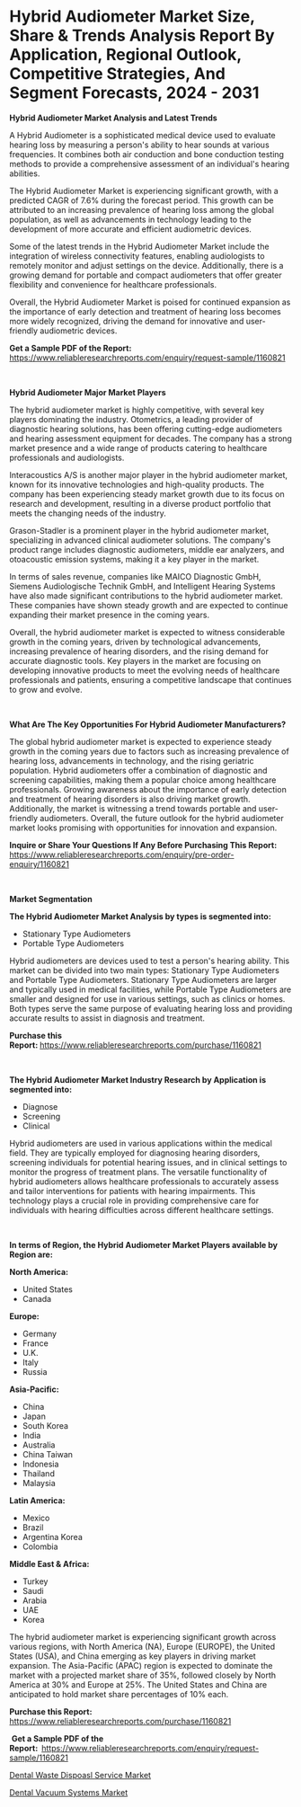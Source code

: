 <p><h1>Hybrid Audiometer Market Size, Share & Trends Analysis Report By Application, Regional Outlook, Competitive Strategies, And Segment Forecasts, 2024 - 2031</h1></p><p><strong>Hybrid Audiometer Market Analysis and Latest Trends</strong></p>
<p><p>A Hybrid Audiometer is a sophisticated medical device used to evaluate hearing loss by measuring a person's ability to hear sounds at various frequencies. It combines both air conduction and bone conduction testing methods to provide a comprehensive assessment of an individual's hearing abilities.</p><p>The Hybrid Audiometer Market is experiencing significant growth, with a predicted CAGR of 7.6% during the forecast period. This growth can be attributed to an increasing prevalence of hearing loss among the global population, as well as advancements in technology leading to the development of more accurate and efficient audiometric devices.</p><p>Some of the latest trends in the Hybrid Audiometer Market include the integration of wireless connectivity features, enabling audiologists to remotely monitor and adjust settings on the device. Additionally, there is a growing demand for portable and compact audiometers that offer greater flexibility and convenience for healthcare professionals.</p><p>Overall, the Hybrid Audiometer Market is poised for continued expansion as the importance of early detection and treatment of hearing loss becomes more widely recognized, driving the demand for innovative and user-friendly audiometric devices.</p></p>
<p><strong>Get a Sample PDF of the Report:&nbsp;</strong> <a href="https://www.reliableresearchreports.com/enquiry/request-sample/1160821">https://www.reliableresearchreports.com/enquiry/request-sample/1160821</a></p>
<p>&nbsp;</p>
<p><strong>Hybrid Audiometer Major Market Players</strong></p>
<p><p>The hybrid audiometer market is highly competitive, with several key players dominating the industry. Otometrics, a leading provider of diagnostic hearing solutions, has been offering cutting-edge audiometers and hearing assessment equipment for decades. The company has a strong market presence and a wide range of products catering to healthcare professionals and audiologists.</p><p>Interacoustics A/S is another major player in the hybrid audiometer market, known for its innovative technologies and high-quality products. The company has been experiencing steady market growth due to its focus on research and development, resulting in a diverse product portfolio that meets the changing needs of the industry.</p><p>Grason-Stadler is a prominent player in the hybrid audiometer market, specializing in advanced clinical audiometer solutions. The company's product range includes diagnostic audiometers, middle ear analyzers, and otoacoustic emission systems, making it a key player in the market.</p><p>In terms of sales revenue, companies like MAICO Diagnostic GmbH, Siemens Audiologische Technik GmbH, and Intelligent Hearing Systems have also made significant contributions to the hybrid audiometer market. These companies have shown steady growth and are expected to continue expanding their market presence in the coming years.</p><p>Overall, the hybrid audiometer market is expected to witness considerable growth in the coming years, driven by technological advancements, increasing prevalence of hearing disorders, and the rising demand for accurate diagnostic tools. Key players in the market are focusing on developing innovative products to meet the evolving needs of healthcare professionals and patients, ensuring a competitive landscape that continues to grow and evolve.</p></p>
<p>&nbsp;</p>
<p><strong>What Are The Key Opportunities For Hybrid Audiometer Manufacturers?</strong></p>
<p><p>The global hybrid audiometer market is expected to experience steady growth in the coming years due to factors such as increasing prevalence of hearing loss, advancements in technology, and the rising geriatric population. Hybrid audiometers offer a combination of diagnostic and screening capabilities, making them a popular choice among healthcare professionals. Growing awareness about the importance of early detection and treatment of hearing disorders is also driving market growth. Additionally, the market is witnessing a trend towards portable and user-friendly audiometers. Overall, the future outlook for the hybrid audiometer market looks promising with opportunities for innovation and expansion.</p></p>
<p><strong>Inquire or Share Your Questions If Any Before Purchasing This Report:</strong> <a href="https://www.reliableresearchreports.com/enquiry/pre-order-enquiry/1160821">https://www.reliableresearchreports.com/enquiry/pre-order-enquiry/1160821</a></p>
<p>&nbsp;</p>
<p><strong>Market Segmentation</strong></p>
<p><strong>The Hybrid Audiometer Market Analysis by types is segmented into:</strong></p>
<p><ul><li>Stationary Type Audiometers</li><li>Portable Type Audiometers</li></ul></p>
<p><p>Hybrid audiometers are devices used to test a person's hearing ability. This market can be divided into two main types: Stationary Type Audiometers and Portable Type Audiometers. Stationary Type Audiometers are larger and typically used in medical facilities, while Portable Type Audiometers are smaller and designed for use in various settings, such as clinics or homes. Both types serve the same purpose of evaluating hearing loss and providing accurate results to assist in diagnosis and treatment.</p></p>
<p><strong>Purchase this Report:&nbsp;</strong><a href="https://www.reliableresearchreports.com/purchase/1160821">https://www.reliableresearchreports.com/purchase/1160821</a></p>
<p>&nbsp;</p>
<p><strong>The Hybrid Audiometer Market Industry Research by Application is segmented into:</strong></p>
<p><ul><li>Diagnose</li><li>Screening</li><li>Clinical</li></ul></p>
<p><p>Hybrid audiometers are used in various applications within the medical field. They are typically employed for diagnosing hearing disorders, screening individuals for potential hearing issues, and in clinical settings to monitor the progress of treatment plans. The versatile functionality of hybrid audiometers allows healthcare professionals to accurately assess and tailor interventions for patients with hearing impairments. This technology plays a crucial role in providing comprehensive care for individuals with hearing difficulties across different healthcare settings.</p></p>
<p>&nbsp;</p>
<p><strong>In terms of Region, the Hybrid Audiometer Market Players available by Region are:</strong></p>
<p>
    <p> <strong> North America: </strong>
        <ul>
            <li>United States</li>
            <li>Canada</li>
        </ul>
        </p> 
    <p> <strong> Europe: </strong>
        <ul>
            <li>Germany</li>
            <li>France</li>
            <li>U.K.</li>
            <li>Italy</li>
            <li>Russia</li>
        </ul>
        </p> 
    <p> <strong> Asia-Pacific: </strong>
        <ul>
            <li>China</li>
            <li>Japan</li>
            <li>South Korea</li>
            <li>India</li>
            <li>Australia</li>
            <li>China Taiwan</li>
            <li>Indonesia</li>
            <li>Thailand</li>
            <li>Malaysia</li>
        </ul>
        </p> 
    <p> <strong> Latin America: </strong>
        <ul>
            <li>Mexico</li>
            <li>Brazil</li>
            <li>Argentina Korea</li>
            <li>Colombia</li>
        </ul>
        </p> 
    <p> <strong> Middle East & Africa: </strong>
        <ul>
            <li>Turkey</li>
            <li>Saudi</li>
            <li>Arabia</li>
            <li>UAE</li>
            <li>Korea</li>
        </ul>
    </p>
    </p>
<p><p>The hybrid audiometer market is experiencing significant growth across various regions, with North America (NA), Europe (EUROPE), the United States (USA), and China emerging as key players in driving market expansion. The Asia-Pacific (APAC) region is expected to dominate the market with a projected market share of 35%, followed closely by North America at 30% and Europe at 25%. The United States and China are anticipated to hold market share percentages of 10% each.</p></p>
<p><strong>Purchase this Report: </strong><a href="https://www.reliableresearchreports.com/purchase/1160821">https://www.reliableresearchreports.com/purchase/1160821</a></p>
<p>&nbsp;<strong>Get a Sample PDF of the Report:&nbsp;&nbsp;</strong><a href="https://www.reliableresearchreports.com/enquiry/request-sample/1160821">https://www.reliableresearchreports.com/enquiry/request-sample/1160821</a></p>
<p><strong></strong></p>
<p><p><a href="https://issuu.com/reportprime-2/docs/dental-waste-dispoasl-service-market-size-2030.ppt">Dental Waste Dispoasl Service Market</a></p><p><a href="https://issuu.com/reportprime-2/docs/dental-vacuum-systems-market-size-2030.pptx">Dental Vacuum Systems Market</a></p></p>